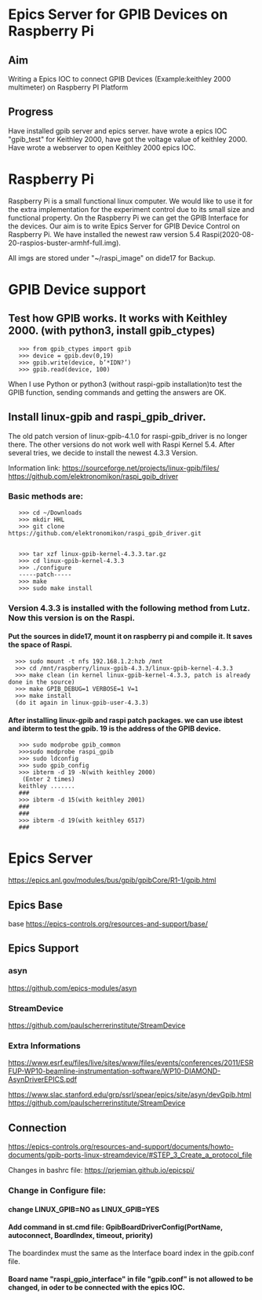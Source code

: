 # Epics Server for GPIB Devices on Raspberry Pi

## Aim
Writing a Epics IOC to connect GPIB Devices (Example:keithley 2000 multimeter) on Raspberry PI Platform 

## Progress
Have installed gpib server and epics server.  have wrote a epics IOC "gpib_test" for Keithley 2000, have got the voltage value of keithley 2000. Have wrote a webserver to open Keithley 2000 epics IOC. 

# Raspberry Pi
Raspberry Pi is a small functional linux computer. We would like to use it for the extra implementation for the experiment control due to its small size and functional property. On the Raspberry Pi we can get the GPIB Interface for the devices. Our aim is to write Epics Server for GPIB Device Control on Raspberry Pi. We have installed the newest raw version 5.4 Raspi(2020-08-20-raspios-buster-armhf-full.img). 

All imgs are stored under "~/raspi_image" on dide17 for Backup.
   
# GPIB Device support

## Test how GPIB works. It works with Keithley 2000. (with python3, install gpib_ctypes) 
    

       >>> from gpib_ctypes import gpib
       >>> device = gpib.dev(0,19)
       >>> gpib.write(device, b’*IDN?’)
       >>> gpib.read(device, 100)

When I use Python or python3 (without raspi-gpib installation)to test the GPIB function, sending commands and getting the answers are OK.  
## Install linux-gpib and raspi_gpib_driver.

The old patch version of linux-gpib-4.1.0 for raspi-gpib_driver is no longer there. The other versions do not work well with Raspi Kernel 5.4. After several tries, we decide to install the newest 4.3.3 Version. 

Information link:
https://sourceforge.net/projects/linux-gpib/files/
https://github.com/elektronomikon/raspi_gpib_driver

###  Basic methods are:
      
       >>> cd ~/Downloads
       >>> mkdir HHL
       >>> git clone https://github.com/elektronomikon/raspi_gpib_driver.git


       >>> tar xzf linux-gpib-kernel-4.3.3.tar.gz
       >>> cd linux-gpib-kernel-4.3.3
       >>> ./configure
       -----patch-----
       >>> make 
       >>> sudo make install
       
###  Version 4.3.3 is installed with the following method from Lutz. Now this version is on the Raspi.

#### Put the sources in dide17, mount it on raspberry pi and compile it. It saves the space of Raspi. 

      >>> sudo mount -t nfs 192.168.1.2:hzb /mnt
      >>> cd /mnt/raspberry/linux-gpib-4.3.3/linux-gpib-kernel-4.3.3
      >>> make clean (in kernel linux-gpib-kernel-4.3.3, patch is already done in the source)
      >>> make GPIB_DEBUG=1 VERBOSE=1 V=1
      >>> make install
      (do it again in linux-gpib-user-4.3.3)
      
#### After installing linux-gpib and raspi patch packages. we can use ibtest and ibterm to test the gpib. 19 is the address of the GPIB device. 

       >>> sudo modprobe gpib_common
       >>>sudo modprobe raspi_gpib
       >>> sudo ldconfig
       >>> sudo gpib_config 
       >>> ibterm -d 19 -N(with keithley 2000)
        (Enter 2 times)
       keithley .......
       ###
       >>> ibterm -d 15(with keithley 2001)
       ###
       ###
       >>> ibterm -d 19(with keithley 6517)
       ###

     
# Epics Server 

https://epics.anl.gov/modules/bus/gpib/gpibCore/R1-1/gpib.html

## Epics Base

base <https://epics-controls.org/resources-and-support/base/>
## Epics Support 

### asyn 

<https://github.com/epics-modules/asyn>

### StreamDevice 

https://github.com/paulscherrerinstitute/StreamDevice

### Extra Informations

   https://www.esrf.eu/files/live/sites/www/files/events/conferences/2011/ESRFUP-WP10-beamline-instrumentation-software/WP10-DIAMOND-AsynDriverEPICS.pdf
   
   https://www.slac.stanford.edu/grp/ssrl/spear/epics/site/asyn/devGpib.html
https://github.com/paulscherrerinstitute/StreamDevice
      
## Connection 

https://epics-controls.org/resources-and-support/documents/howto-documents/gpib-ports-linux-streamdevice/#STEP_3_Create_a_protocol_file

Changes in bashrc file: 
https://prjemian.github.io/epicspi/


### Change in Configure file:
#### change LINUX_GPIB=NO as LINUX_GPIB=YES
#### Add command in st.cmd file: GpibBoardDriverConfig(PortName, autoconnect, BoardIndex, timeout, priority) 
The boardindex must the same as the Interface board index in the gpib.conf file.
#### Board name "raspi_gpio_interface" in file "gpib.conf" is not allowed to be changed, in oder to be connected with the epics IOC.
